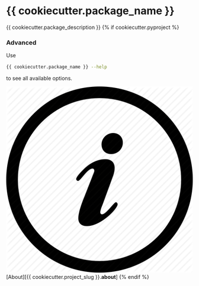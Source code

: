 # {{ cookiecutter.package_name }}

{{ cookiecutter.package_description }} 
{% if cookiecutter.pyproject %}

### Advanced

Use 
```bash
{{ cookiecutter.package_name }} --help
```
to see all available options.

![About](images/about.jpg)
[About][{{ cookiecutter.project_slug }}.__about__]
{% endif %}
